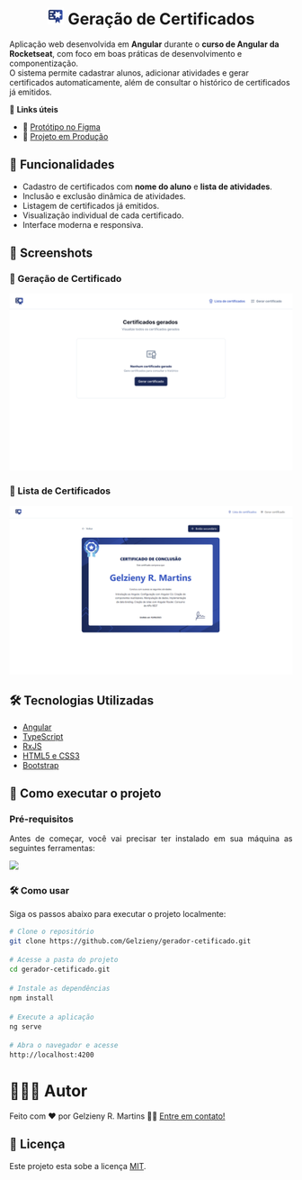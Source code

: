 <h1 align="center">
  <img src=".github/images/logo.svg" alt="Tela de geração de certificado" width="30"/> 
  Geração de Certificados
</h1>

<p align="justify">

Aplicação web desenvolvida em **Angular** durante o **curso de Angular da Rocketseat**, com foco em boas práticas de desenvolvimento e componentização.  
O sistema permite cadastrar alunos, adicionar atividades e gerar certificados automaticamente, além de consultar o histórico de certificados já emitidos.

</p>

🔗 **Links úteis**

* 🎨 [Protótipo no Figma](https://www.figma.com/design/1F8zPnBBppQo3eyWzrBjOZ/Gest%C3%A3o-de-Certificados--Community---Copy-?t=3nSu6Q44gT0Awa8C-0)
* 🚀 [Projeto em Produção]()


## 🚀 Funcionalidades

* Cadastro de certificados com **nome do aluno** e **lista de atividades**.
* Inclusão e exclusão dinâmica de atividades.
* Listagem de certificados já emitidos.
* Visualização individual de cada certificado.
* Interface moderna e responsiva.


## 📸 Screenshots

### 🔹 Geração de Certificado

<img src=".github/images/home.png" alt="Tela de geração de certificado" width="800"/>

### 🔹 Lista de Certificados

<img src=".github/images/certificado.png" alt="Tela de lista de certificados" width="800"/>


## 🛠️ Tecnologias Utilizadas

* [Angular](https://angular.io/)
* [TypeScript](https://www.typescriptlang.org/)
* [RxJS](https://rxjs.dev/)
* [HTML5 e CSS3](https://developer.mozilla.org/pt-BR/docs/Web)
* [Bootstrap](https://getbootstrap.com/)

## 🚀 Como executar o projeto

### Pré-requisitos

<p align="justify">Antes de começar, você vai precisar ter instalado em sua máquina as seguintes ferramentas:</p>

<a href="https://skillicons.dev">
  <img src="https://skillicons.dev/icons?i=git,vscode" />
</a>


### 🛠️ Como usar

Siga os passos abaixo para executar o projeto localmente:

```bash
# Clone o repositório
git clone https://github.com/Gelzieny/gerador-cetificado.git

# Acesse a pasta do projeto
cd gerador-cetificado.git

# Instale as dependências
npm install

# Execute a aplicação
ng serve

# Abra o navegador e acesse
http://localhost:4200
```

# 🧑🏻‍💻 Autor

Feito com ❤️ por Gelzieny R. Martins 👋🏽 [Entre em contato!](https://www.linkedin.com/in/gelzieny-r-martins-180551106/)

## 📝 Licença

Este projeto esta sobe a licença [MIT](./LICENSE).
